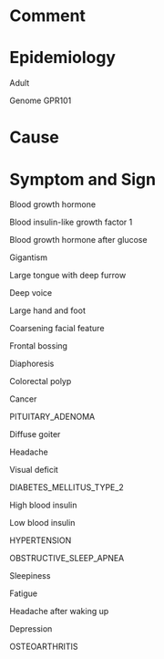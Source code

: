 # Comment

# Epidemiology

Adult

Genome GPR101

# Cause

# Symptom and Sign

Blood growth hormone

Blood insulin-like growth factor 1

Blood growth hormone after glucose

Gigantism

Large tongue with deep furrow

Deep voice

Large hand and foot

Coarsening facial feature

Frontal bossing

Diaphoresis

Colorectal polyp

Cancer

PITUITARY_ADENOMA

Diffuse goiter

Headache

Visual deficit

DIABETES_MELLITUS_TYPE_2

High blood insulin

Low blood insulin

HYPERTENSION

OBSTRUCTIVE_SLEEP_APNEA

Sleepiness

Fatigue

Headache after waking up

Depression

OSTEOARTHRITIS

